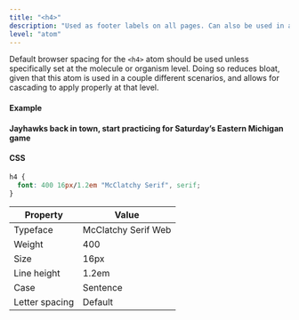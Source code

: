 ```yaml
---
title: "<h4>"
description: "Used as footer labels on all pages. Can also be used in a story."
level: "atom"
---
```


Default browser spacing for the `<h4>` atom should be used unless specifically set at the molecule or organism level. Doing so reduces bloat, given that this atom is used in a couple different scenarios, and allows for cascading to apply properly at that level.

#### Example
<div class="example">
  <h4>Jayhawks back in town, start practicing for Saturday’s Eastern Michigan game</h4>
</div>

#### CSS
```css
h4 {
  font: 400 16px/1.2em "McClatchy Serif", serif;
}
```

Property | Value
--- | ---
Typeface | McClatchy Serif Web
Weight | 400
Size | 16px
Line height | 1.2em
Case | Sentence
Letter spacing | Default
